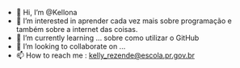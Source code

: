 - 👋 Hi, I’m @Kellona
- 👀 I’m interested in  aprender cada vez mais sobre programação e também sobre a internet das coisas.
- 🌱 I’m currently learning ... sobre como utilizar o GitHub
- 💞️ I’m looking to collaborate on ...
- 📫 How to reach me : kelly_rezende@escola.pr.gov.br

<!---
Kellona/Kellona is a ✨ special ✨ repository because its `README.md` (this file) appears on your GitHub profile.
You can click the Preview link to take a look at your changes.
--->
